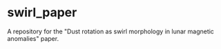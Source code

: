 # swirl_paper
A repository for the "Dust rotation as swirl morphology in lunar magnetic anomalies" paper.
